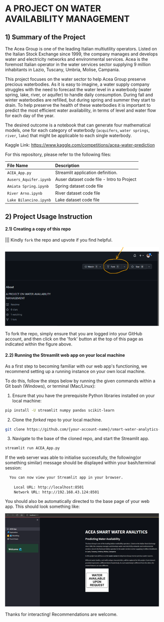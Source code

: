 # A PROJECT ON WATER AVAILABILITY MANAGEMENT


## 1) Summary of the Project
The Acea Group is one of the leading Italian multiutility operators. Listed on the Italian Stock Exchange since 1999, the company manages and develops water and electricity networks and environmental services. Acea is the foremost Italian operator in the water services sector supplying 9 million inhabitants in Lazio, Tuscany, Umbria, Molise, Campania.

This project focuses on the water sector to help Acea Group preserve precious waterbodies. As it is easy to imagine, a water supply company struggles with the need to forecast the water level in a waterbody (water spring, lake, river, or aquifer) to handle daily consumption. During fall and winter waterbodies are refilled, but during spring and summer they start to drain. To help preserve the health of these waterbodies it is important to predict the most efficient water availability, in terms of level and water flow for each day of the year.

The desired outcome is a notebook that can generate four mathematical models, one for each category of waterbody (```acquifers```, ```water springs```, ```river```, ```lake```) that might be applicable to each single waterbody.



Kaggle Link: https://www.kaggle.com/competitions/acea-water-prediction

For this repository, please refer to the following files:

| File Name              | Description                                 |
| :--------------------- | :--------------------                       |
| `ACEA_App.py`          | Streamlit application definition.           |
| `Ausers_Aquifer.ipynb` | Auser dataset code file - Intro to Project  |
| `Amiata Spring.ipynb`  | Spring dataset code file                    |
| `River Arno.ipynb`     | River dataset code file                     |
| `Lake Bilancino.ipynb` | Lake dataset code file                      |


## 2) Project Usage Instruction

#### 2.1) Creating a copy of this repo

||| Kindly ```fork``` the repo and upvote if you find helpful.

![Fork Repo](Datasets/Fork_Repo.png)  

To fork the repo, simply ensure that you are logged into your GitHub account, and then click on the 'fork' button at the top of this page as indicated within the figure above.

#### 2.2) Running the Streamlit web app on your local machine

As a first step to becoming familiar with our web app's functioning, we recommend setting up a running instance on your own local machine.

To do this, follow the steps below by running the given commands within a Git bash (Windows), or terminal (Mac/Linux):

 1. Ensure that you have the prerequisite Python libraries installed on your local machine:

 ```bash
 pip install -U streamlit numpy pandas scikit-learn
 ```

 2. Clone the *forked* repo to your local machine.

 ```bash
 git clone https://github.com/{your-account-name}/smart-water-analytics-explore_ai_team4.git
 ```  

 3. Navigate to the base of the cloned repo, and start the Streamlit app.

 ```bash
 streamlit run ACEA_App.py
 ```

 If the web server was able to initialise successfully, the following(or something similar) message should be displayed within your bash/terminal session:

```
  You can now view your Streamlit app in your browser.

    Local URL: http://localhost:8501
    Network URL: http://192.168.43.124:8501
```

You should also be automatically directed to the base page of your web app. This should look something like:

![Streamlit base page](Datasets/ACEA_Welcome_Page.png)

Thanks for interacting! Recommendations are welcome.
